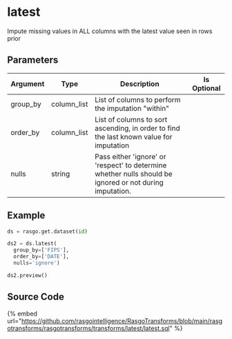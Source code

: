 

# latest

Impute missing values in ALL columns with the latest value seen in rows prior

## Parameters

| Argument |    Type     |                                               Description                                                | Is Optional |
| -------- | ----------- | -------------------------------------------------------------------------------------------------------- | ----------- |
| group_by | column_list | List of columns to perform the imputation "within"                                                       |             |
| order_by | column_list | List of columns to sort ascending, in order to find the last known value for imputation                  |             |
| nulls    | string      | Pass either 'ignore' or 'respect' to determine whether nulls should be ignored or not during imputation. |             |


## Example

```python
ds = rasgo.get.dataset(id)

ds2 = ds.latest(
  group_by=['FIPS'],
  order_by=['DATE'],
  nulls='ignore')

ds2.preview()
```

## Source Code

{% embed url="https://github.com/rasgointelligence/RasgoTransforms/blob/main/rasgotransforms/rasgotransforms/transforms/latest/latest.sql" %}

